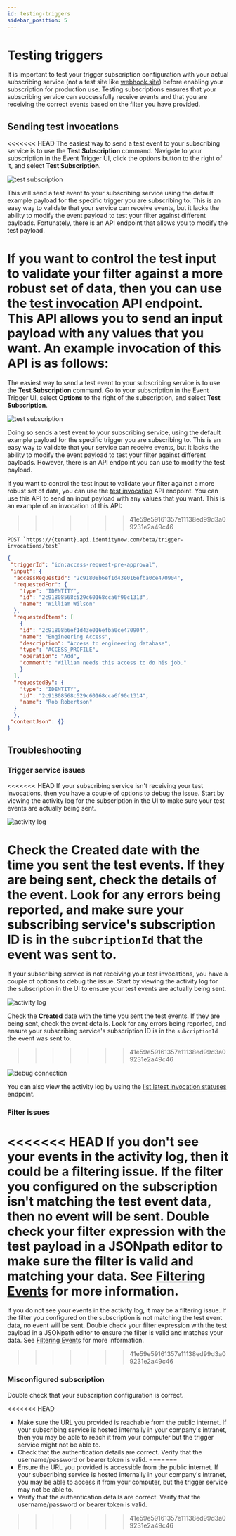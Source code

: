 ```yaml
---
id: testing-triggers
sidebar_position: 5
---
```


# Testing triggers

It is important to test your trigger subscription configuration with your actual subscribing service (not a test site like [webhook.site](https://webhook.site)) before enabling your subscription for production use. Testing subscriptions ensures that your subscribing service can successfully receive events and that you are receiving the correct events based on the filter you have provided.

## Sending test invocations

<<<<<<< HEAD
The easiest way to send a test event to your subscribing service is to use the **Test Subscription** command. Navigate to your subscription in the Event Trigger UI, click the options button to the right of it, and select **Test Subscription**.

![test subscription](./img/test-subscription.png)

This will send a test event to your subscribing service using the default example payload for the specific trigger you are subscribing to. This is an easy way to validate that your service can receive events, but it lacks the ability to modify the event payload to test your filter against different payloads. Fortunately, there is an API endpoint that allows you to modify the test payload.

If you want to control the test input to validate your filter against a more robust set of data, then you can use the [test invocation](/idn/api/beta/start-test-invocation) API endpoint. This API allows you to send an input payload with any values that you want. An example invocation of this API is as follows:
=======
The easiest way to send a test event to your subscribing service is to use the **Test Subscription** command.  Go to your subscription in the Event Trigger UI, select **Options** to the right of the subscription, and select **Test Subscription**.

![test subscription](./img/test-subscription.png)

Doing so sends a test event to your subscribing service, using the default example payload for the specific trigger you are subscribing to.  This is an easy way to validate that your service can receive events, but it lacks the ability to modify the event payload to test your filter against different payloads.  However, there is an API endpoint you can use to modify the test payload.

If you want to control the test input to validate your filter against a more robust set of data, you can use the [test invocation](/idn/api/beta/start-test-invocation) API endpoint.  You can use this API to send an input payload with any values that you want. This is an example of an invocation of this API:
>>>>>>> 41e59e59161357e11138ed99d3a09231e2a49c46

```text
POST `https://{tenant}.api.identitynow.com/beta/trigger-invocations/test`
```

```json
{
 "triggerId": "idn:access-request-pre-approval",
 "input": {
  "accessRequestId": "2c91808b6ef1d43e016efba0ce470904",
  "requestedFor": {
    "type": "IDENTITY",
    "id": "2c91808568c529c60168cca6f90c1313",
    "name": "William Wilson"
  },
  "requestedItems": [
    {
    "id": "2c91808b6ef1d43e016efba0ce470904",
    "name": "Engineering Access",
    "description": "Access to engineering database",
    "type": "ACCESS_PROFILE",
    "operation": "Add",
    "comment": "William needs this access to do his job."
    }
  ],
  "requestedBy": {
    "type": "IDENTITY",
    "id": "2c91808568c529c60168cca6f90c1314",
    "name": "Rob Robertson"
  }
  },
 "contentJson": {}
}
```

## Troubleshooting

### Trigger service issues

<<<<<<< HEAD
If your subscribing service isn't receiving your test invocations, then you have a couple of options to debug the issue. Start by viewing the activity log for the subscription in the UI to make sure your test events are actually being sent. 

![activity log](./img/activity-log.png)

Check the **Created** date with the time you sent the test events. If they are being sent, check the details of the event. Look for any errors being reported, and make sure your subscribing service's subscription ID is in the `subcriptionId` that the event was sent to.
=======
If your subscribing service is not receiving your test invocations, you have a couple of options to debug the issue.  Start by viewing the activity log for the subscription in the UI to ensure your test events are actually being sent.  

![activity log](./img/activity-log.png)

Check the **Created** date with the time you sent the test events.  If they are being sent, check the event details. Look for any errors being reported, and ensure your subscribing service's subscription ID is in the `subcriptionId` the event was sent to.
>>>>>>> 41e59e59161357e11138ed99d3a09231e2a49c46

![debug connection](./img/debug-connection.png)

You can also view the activity log by using the [list latest invocation statuses](/idn/api/beta/list-invocation-status) endpoint.

### Filter issues

<<<<<<< HEAD
If you don't see your events in the activity log, then it could be a filtering issue. If the filter you configured on the subscription isn't matching the test event data, then no event will be sent. Double check your filter expression with the test payload in a JSONpath editor to make sure the filter is valid and matching your data. See [Filtering Events](./filtering-events.md) for more information.
=======
If you do not see your events in the activity log, it may be a filtering issue.  If the filter you configured on the subscription is not matching the test event data, no event will be sent.  Double check your filter expression with the test payload in a JSONpath editor to ensure the filter is valid and matches your data.  See [Filtering Events](./filtering-events.md) for more information.
>>>>>>> 41e59e59161357e11138ed99d3a09231e2a49c46

### Misconfigured subscription

Double check that your subscription configuration is correct. 

<<<<<<< HEAD
- Make sure the URL you provided is reachable from the public internet. If your subscribing service is hosted internally in your company's intranet, then you may be able to reach it from your computer but the trigger service might not be able to.
- Check that the authentication details are correct. Verify that the username/password or bearer token is valid.
=======
- Ensure the URL you provided is accessible from the public internet.  If your subscribing service is hosted internally in your company's intranet, you may be able to access it from your computer, but the trigger service may not be able to.
- Verify that the authentication details are correct.  Verify that the username/password or bearer token is valid.
>>>>>>> 41e59e59161357e11138ed99d3a09231e2a49c46
